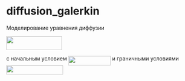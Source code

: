 # diffusion_galerkin

Моделирование уравнения диффузии

<img src="/tex/7f50885ebc7168b9d6df993839eacf97.svg?invert_in_darkmode&sanitize=true" align=middle width=146.6131194pt height=36.460254599999985pt/>

с начальным условием
<img src="/tex/2c93875067c06ba6c47b6192f132b16a.svg?invert_in_darkmode&sanitize=true" align=middle width=111.80366669999998pt height=24.65753399999998pt/>
и граничными условиями 
<img src="/tex/80404d12fe0a369b4863e737e6dde760.svg?invert_in_darkmode&sanitize=true" align=middle width=150.1426311pt height=24.65753399999998pt/>
